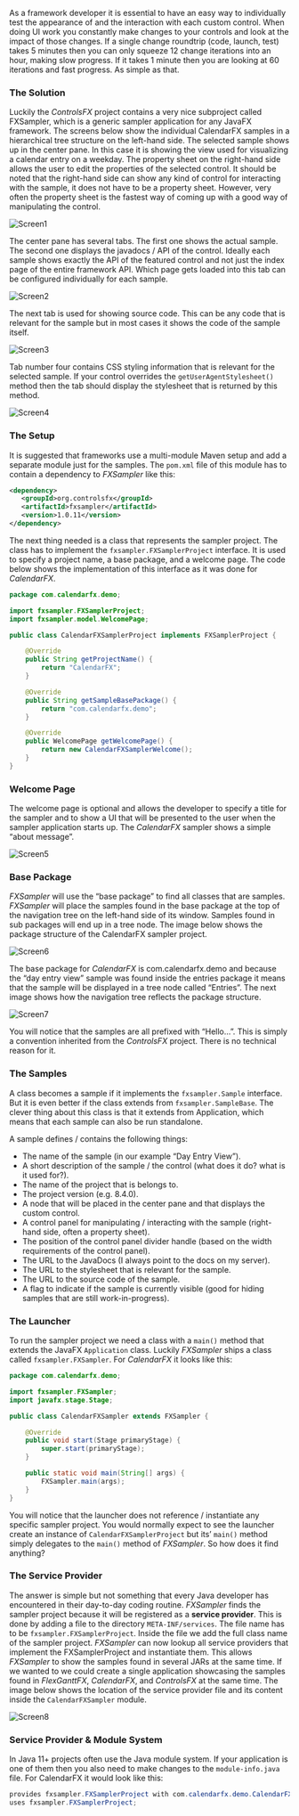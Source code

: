 As a framework developer it is essential to have an easy way to individually test the appearance of 
and the interaction with each custom control. When doing UI work you constantly make changes to your 
controls and look at the impact of those changes. If a single change roundtrip (code, launch, test) 
takes 5 minutes then you can only squeeze 12 change iterations into an hour, making slow progress. 
If it takes 1 minute then you are looking at 60 iterations and fast progress. As simple as that.

### The Solution

Luckily the *ControlsFX* project contains a very nice subproject called FXSampler, which is a generic 
sampler application for any JavaFX framework. The screens below show the individual CalendarFX samples 
in a hierarchical tree structure on the left-hand side. The selected sample shows up in the center pane. 
In this case it is showing the view used for visualizing a calendar entry on a weekday. The property 
sheet on the right-hand side allows the user to edit the properties of the selected control. It should 
be noted that the right-hand side can show any kind of control for interacting with the sample, it 
does not have to be a property sheet. However, very often the property sheet is the fastest way of coming 
up with a good way of manipulating the control.

![Screen1](screen1.png)

The center pane has several tabs. The first one shows the actual sample. The second one displays the 
javadocs / API of the control. Ideally each sample shows exactly the API of the featured control and 
not just the index page of the entire framework API. Which page gets loaded into this tab can be 
configured individually for each sample.

![Screen2](screen2.png)

The next tab is used for showing source code. This can be any code that is relevant for the 
sample but in most cases it shows the code of the sample itself.

![Screen3](screen3.png)

Tab number four contains CSS styling information that is relevant for the selected sample. If your 
control overrides the `getUserAgentStylesheet()` method then the tab should display the stylesheet that 
is returned by this method.

![Screen4](screen4.png)

### The Setup

It is suggested that frameworks use a multi-module Maven setup and add a separate module just for the 
samples. The `pom.xml` file of this module has to contain a dependency to *FXSampler* like this:

```xml
<dependency>
   <groupId>org.controlsfx</groupId>
   <artifactId>fxsampler</artifactId>
   <version>1.0.11</version>
</dependency>
```

The next thing needed is a class that represents the sampler project. The class has to implement the 
`fxsampler.FXSamplerProject` interface. It is used to specify a project name, a base package, and a welcome 
page. The code below shows the implementation of this interface as it was done for *CalendarFX*.

```java
package com.calendarfx.demo;

import fxsampler.FXSamplerProject;
import fxsampler.model.WelcomePage;

public class CalendarFXSamplerProject implements FXSamplerProject {

    @Override
    public String getProjectName() {
        return "CalendarFX";
    }

    @Override
    public String getSampleBasePackage() {
        return "com.calendarfx.demo";
    }

    @Override
    public WelcomePage getWelcomePage() {
        return new CalendarFXSamplerWelcome();
    }
}
```

### Welcome Page

The welcome page is optional and allows the developer to specify a title for the sampler and to show a UI that 
will be presented to the user when the sampler application starts up. The *CalendarFX* sampler shows a 
simple “about message”.

![Screen5](screen5.png)

### Base Package

*FXSampler* will use the “base package” to find all classes that are samples. *FXSampler* will place the 
samples found in the base package at the top of the navigation tree on the left-hand side of its window. 
Samples found in sub packages will end up in a tree node. The image below shows the package structure of 
the CalendarFX sampler project.

![Screen6](screen6.png)

The base package for *CalendarFX* is com.calendarfx.demo and because the “day entry view” sample was 
found inside the entries package it means that the sample will be displayed in a tree node called 
“Entries”. The next image shows how the navigation tree reflects the package structure.

![Screen7](screen7.png)

You will notice that the samples are all prefixed with “Hello…”. This is simply a convention inherited 
from the *ControlsFX* project. There is no technical reason for it.

### The Samples

A class becomes a sample if it implements the `fxsampler.Sample` interface. But it is even better if 
the class extends from `fxsampler.SampleBase`. The clever thing about this class is that it extends from
Application, which means that each sample can also be run standalone.

A sample defines / contains the following things:

- The name of the sample (in our example “Day Entry View”).
- A short description of the sample / the control (what does it do? what is it used for?).
- The name of the project that is belongs to.
- The project version (e.g. 8.4.0).
- A node that will be placed in the center pane and that displays the custom control.
- A control panel for manipulating / interacting with the sample (right-hand side, often a property sheet).
- The position of the control panel divider handle (based on the width requirements of the control panel).
- The URL to the JavaDocs (I always point to the docs on my server).
- The URL to the stylesheet that is relevant for the sample.
- The URL to the source code of the sample.
- A flag to indicate if the sample is currently visible (good for hiding samples that are still work-in-progress).

### The Launcher

To run the sampler project we need a class with a `main()` method that extends the JavaFX `Application` class. 
Luckily *FXSampler* ships a class called `fxsampler.FXSampler`. For *CalendarFX* it looks like this:

```java
package com.calendarfx.demo;

import fxsampler.FXSampler;
import javafx.stage.Stage;

public class CalendarFXSampler extends FXSampler {

    @Override
    public void start(Stage primaryStage) {
        super.start(primaryStage);
    }

    public static void main(String[] args) {
        FXSampler.main(args);
    }
}
```

You will notice that the launcher does not reference / instantiate any specific sampler project. You 
would normally expect to see the  launcher create an instance of `CalendarFXSamplerProject` but its’ `main()` 
method simply delegates to the `main()` method of *FXSampler*. So how does it find anything?

### The Service Provider

The answer is simple but not something that every Java developer has encountered in their day-to-day coding 
routine. *FXSampler* finds the sampler project because it will be registered as a **service provider**. This is 
done by adding a file to the directory `META-INF/services`. The file name has to be `fxsampler.FXSamplerProject`. 
Inside the file we add the full class name of the sampler project. *FXSampler* can now lookup all service 
providers that implement the FXSamplerProject and instantiate them. This allows *FXSampler* to show the samples 
found in several JARs at the same time. If we wanted to we could create a single application showcasing the 
samples found in *FlexGanttFX*, *CalendarFX*, and *ControlsFX* at the same time. The image below shows the 
location of the service provider file and its content inside the `CalendarFXSampler` module.

![Screen8](screen8.png)

### Service Provider & Module System

In Java 11+ projects often use the Java module system. If your application is one of them then you also need to make
changes to the `module-info.java` file. For CalendarFX it would look like this:

```java
provides fxsampler.FXSamplerProject with com.calendarfx.demo.CalendarFXFXSamplerProject;
uses fxsampler.FXSamplerProject;
```
